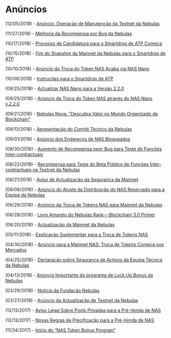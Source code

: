 # Anúncios

(12/05/2018) - [Anúncio: Operação de Manutenção da Testnet da Nebulas](https://medium.com/nebulasio/announcement-nebulas-testnet-operation-maintenance-2e6992795ee5)

(11/27/2018) - [Melhoria da Recompensa por Bug da Nebulas](https://medium.com/nebulasio/nebulas-bug-bounty-program-c026e63d8a20)

(10/17/2018) - [Processo de Candidatura para o Smartdrop de ATP Começa](https://medium.com/nebulasio/atp-smartdrop-applying-process-begins-1a51a72a1e79)

(10/15/2018) - [Fim do Snapshot da Mainnet da Nebulas para o Smartdrop de ATP](https://medium.com/nebulasio/nebulas-mainnet-snapshot-of-atp-smartdrop-ended-9f169bd498c4)

(10/10/2018) - [Anúncio da Troca do Token NAS Acaba via NAS Nano](https://medium.com/nebulasio/announcement-on-token-swap-ends-via-nas-nano-86a885576eef)

(10/08/2018) - [Instruções para o Smartdrop de ATP](https://medium.com/nebulasio/claim-instructions-of-atp-smartdrop-cf65877eabf9)

(09/25/2018) - [Actualizar NAS Nano para a Versão 2.2.0](https://medium.com/nebulasio/upgrading-the-nas-nano-to-version-2-2-0-474f78c348bd)

(09/25/2018) - [Anúncio da Troca do Token NAS através do NAS Nano v.2.2.0](https://medium.com/nebulasio/announcing-the-nas-token-swap-via-nas-nano-v2-2-0-62d13b1b02bc)

(09/21/2018) - [Nebulas Nova: “Descubra Valor no Mundo Organizado da Blockchain”](https://medium.com/nebulasio/nebulas-nova-discover-value-in-an-organized-blockchain-world-852fd6f1be3)

(09/13/2018) - [Apresentação do Comité Técnico da Nebulas](https://medium.com/nebulasio/announcing-the-nebulas-technical-committee-f3a786e77237)

(09/01/2018) - [Anúncio dos Endereços de NAS Bloqueados](https://medium.com/nebulasio/announcing-unreleased-nas-locking-addresses-adf275699260)

(08/30/2018) - [Aumento de Recompensa ppor Bug para Teste de Funções Inter-contractuais](https://medium.com/nebulasio/increasing-bug-bounty-rewards-for-inter-contract-call-functions-testing-35075756e3b3)

(08/22/2018) - [Recompensa para Teste do Beta Público de Funções Inter-contractuais na Testnet da Nebulas](https://medium.com/nebulasio/nebulas-testnet-inter-contract-call-function-public-beta-bounty-57e1e57dc39e)

(08/21/2018) - [Aviso de Actualização da Segurança da Mainnet](https://medium.com/nebulasio/nebulas-mainnet-security-upgrade-notice-db6c473c26e7)

(08/08/2018) - [Anúncio do Ajuste da Distribuição do NAS Reservado para a Equipa da Nebulas](https://medium.com/nebulasio/announcement-on-the-adjustment-of-the-way-nebulas-team-distribute-the-nas-reserved-6d35d172e2ef)

(06/29/2018) - [Anúncio da Troca de Tokens NAS para Mainnet da Nebulas](https://medium.com/nebulasio/nebulas-mainnet-token-swap-announcement-5840034d1e83)

(06/28/2018) - [Livro Amarelo do Nebulas Rank — Blockchain 3.0 Primer](https://medium.com/nebulasio/nebulas-rank-yellow-paper-blockchain-3-0-primer-be97ee349022)

(06/20/2018) - [Actualização da Mainnet da Nebulas](https://medium.com/nebulasio/nebulas-mainnet-upgrade-c8a0c4249230)

(05/11/2018) - [Explicação Suplementar para a Troca de Tokens NAS](https://medium.com/nebulasio/supplementary-explanation-for-nas-mainnet-coinswap-130e17321025)

(04/30/2018) - [Anúncio para a Mainnet NAS: Troca de Tokens Começa nos Mercados](https://medium.com/nebulasio/announcement-on-nas-mainnet-coin-swap-starts-in-exchanges-d23c7b499d3e)

(04/25/2018) - [Declaração sobre Segurança de Activos da Equipa Técnica da Nebulas](https://medium.com/nebulasio/nebulas-tech-team-statement-on-asset-safety-f57ee3d5068a)

(04/13/2018) - [Anúncio Importante do programa de Lock Up Bonus da Nebulas](https://medium.com/nebulasio/important-announcement-on-the-nebulas-lock-up-bonus-program-6a230e1c3815)

(03/29/2018) - [Notícia da Fundação Nebulas](https://medium.com/nebulasio/nebulas-foundation-notice-f5ee21d2f132)

(03/27/2018) - [Anúncio da Actualização de Testnet da Nebulas](https://medium.com/nebulasio/nebulas-testnet-upgrade-announcement-af450430c67)

(12/13/2017) - [Aviso Legal Sobre Pools Privadas para a Pré-Venda de NAS](https://medium.com/nebulasio/disclaimer-regarding-private-pools-for-nas-pre-sale-769d54f6104b)

(12/13/2017) - [Novas Regras de Precificação para a Pré-Venda de NAS](https://medium.com/nebulasio/new-pricing-rules-for-nas-pre-sale-early-bird-participants-44d00598f292)

(11/24/2017) - [Início do “NAS Token Bonus Program”](https://medium.com/nebulasio/initiation-of-nas-lock-1-get-1-project-525eab014055)

